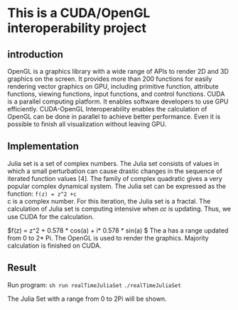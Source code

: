 # This is a CUDA/OpenGL interoperability project


## introduction

OpenGL is a graphics library with a wide range of APIs to render 2D and 3D graphics 
on the screen. It provides more than 200 functions for easily rendering vector graphics
on GPU, including primitive function, attribute functions, viewing functions, input 
functions, and control functions. CUDA is a parallel computing platform. It enables 
software developers to use GPU efficiently. CUDA-OpenGL Interoperability enables
the calculation of OpenGL can be done in parallel to achieve better performance. Even 
it is possible to finish all visualization without leaving GPU. 
## Implementation

Julia set is a set of complex numbers. The Julia set consists of values in which a small 
perturbation can cause drastic changes in the sequence of iterated function values [4]. 
The family of complex quadratic gives a very popular complex dynamical system. The 
Julia set can be expressed as the function:
`f(z) = z^2 +c`\
c is a complex number. For this iteration, the Julia set is a fractal. The calculation of 
Julia set is computing intensive when 𝑐𝑐 is updating. Thus, we use CUDA for the 
calculation.

$f(z) = z^2 + 0.578 * cos(a) + i* 0.578 * sin(a) $
The a has a range updated from 0 to 2* Pi.
The OpenGL is used to render the graphics. Majority calculation is finished on CUDA.

## Result
Run program:
`sh run realTimeJuliaSet`
`./realTimeJuliaSet`

The Julia Set with a range from 0 to 2Pi will be shown. 
